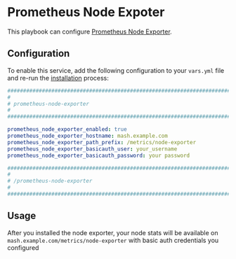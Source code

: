 # Prometheus Node Expoter

This playbook can configure [Prometheus Node Exporter](https://github.com/prometheus/node_exporter).

## Configuration

To enable this service, add the following configuration to your `vars.yml` file and re-run the [installation](../installing.md) process:

```yaml
########################################################################
#                                                                      #
# prometheus-node-exporter                                             #
#                                                                      #
########################################################################

prometheus_node_exporter_enabled: true
prometheus_node_exporter_hostname: mash.example.com
prometheus_node_exporter_path_prefix: /metrics/node-exporter
prometheus_node_exporter_basicauth_user: your_username
prometheus_node_exporter_basicauth_password: your password

########################################################################
#                                                                      #
# /prometheus-node-exporter                                            #
#                                                                      #
########################################################################
```

## Usage

After you installed the node exporter, your node stats will be available on `mash.example.com/metrics/node-exporter` with basic auth credentials you configured
